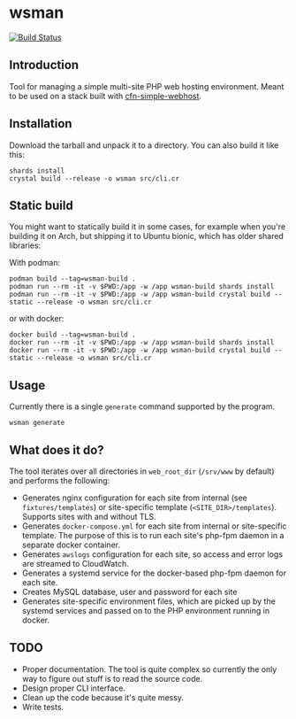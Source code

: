 # wsman
[![Build Status](https://travis-ci.org/janost/wsman.svg?branch=master)](https://travis-ci.org/janost/wsman)


## Introduction
Tool for managing a simple multi-site PHP web hosting environment. Meant to be used on a stack built with [cfn-simple-webhost][cfn-simple-webhost].

## Installation

Download the tarball and unpack it to a directory. You can also build it like this:
```
shards install
crystal build --release -o wsman src/cli.cr
```

## Static build
You might want to statically build it in some cases, for example when you're building it on Arch, but shipping it to Ubuntu bionic, which has older shared libraries:  

With podman:
```
podman build --tag=wsman-build .
podman run --rm -it -v $PWD:/app -w /app wsman-build shards install
podman run --rm -it -v $PWD:/app -w /app wsman-build crystal build --static --release -o wsman src/cli.cr
```  
or with docker:  
```
docker build --tag=wsman-build .
docker run --rm -it -v $PWD:/app -w /app wsman-build shards install
docker run --rm -it -v $PWD:/app -w /app wsman-build crystal build --static --release -o wsman src/cli.cr
```

## Usage

Currently there is a single `generate` command supported by the program.
```
wsman generate
```

## What does it do?

The tool iterates over all directories in `web_root_dir` (`/srv/www` by default) and performs the following:
- Generates nginx configuration for each site from internal (see `fixtures/templates`) or site-specific template (`<SITE_DIR>/templates`). Supports sites with and without TLS.
- Generates `docker-compose.yml` for each site from internal or site-specific template. The purpose of this is to run each site's php-fpm daemon in a separate docker container.
- Generates `awslogs` configuration for each site, so access and error logs are streamed to CloudWatch.
- Generates a systemd service for the docker-based php-fpm daemon for each site.
- Creates MySQL database, user and password for each site
- Generates site-specific environment files, which are picked up by the systemd services and passed on to the PHP environment running in docker.

## TODO
- Proper documentation. The tool is quite complex so currently the only way to figure out stuff is to read the source code.
- Design proper CLI interface.
- Clean up the code because it's quite messy.
- Write tests.


[cfn-simple-webhost]: https://github.com/janost/cfn-simple-webhost
